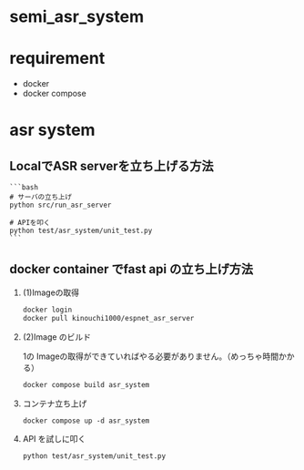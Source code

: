 # semi_asr_system

# requirement

-   docker
-   docker compose

# asr system

## LocalでASR serverを立ち上げる方法

    ```bash
    # サーバの立ち上げ
    python src/run_asr_server

    # APIを叩く
    python test/asr_system/unit_test.py
    ```

## docker container でfast api の立ち上げ方法

1. (1)Imageの取得

    ```bash
    docker login 
    docker pull kinouchi1000/espnet_asr_server
    ```

2. (2)Image のビルド

    1の Imageの取得ができていればやる必要がありません。（めっちゃ時間かかる）

    ```bash
    docker compose build asr_system

    ```

3. コンテナ立ち上げ

    ```
    docker compose up -d asr_system
    ```

4. API を試しに叩く

    ```
    python test/asr_system/unit_test.py
    ```

